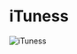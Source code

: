 # iTuness

![iTuness](https://user-images.githubusercontent.com/40909157/89602704-2df5f880-d81c-11ea-8737-66a67b71e037.jpg)
